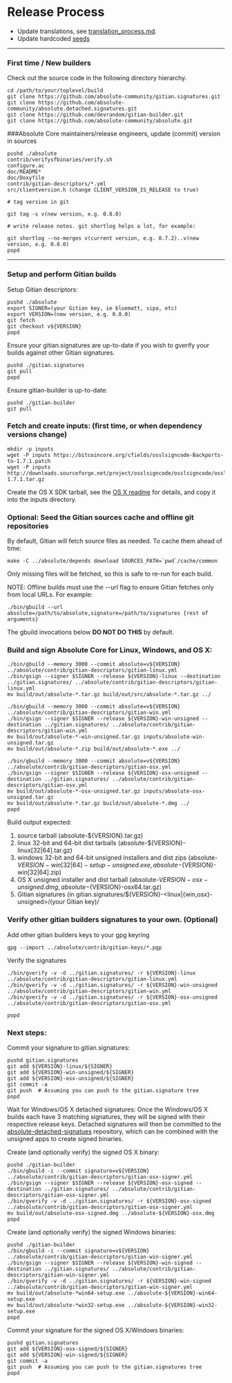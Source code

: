 Release Process
====================

* Update translations, see [translation_process.md](https://github.com/absolute-community/absolute/blob/master/doc/translation_process.md#synchronising-translations).
* Update hardcoded [seeds](/contrib/seeds)

* * *

### First time / New builders
Check out the source code in the following directory hierarchy.

	cd /path/to/your/toplevel/build
	git clone https://github.com/absolute-community/gitian.signatures.git
	git clone https://github.com/absolute-community/absolute.detached.signatures.git
	git clone https://github.com/devrandom/gitian-builder.git
	git clone https://github.com/absolute-community/absolute.git

###Absolute Core maintainers/release engineers, update (commit) version in sources

	pushd ./absolute
	contrib/verifysfbinaries/verify.sh
	configure.ac
	doc/README*
	doc/Doxyfile
	contrib/gitian-descriptors/*.yml
	src/clientversion.h (change CLIENT_VERSION_IS_RELEASE to true)

	# tag version in git

	git tag -s v(new version, e.g. 0.8.0)

	# write release notes. git shortlog helps a lot, for example:

	git shortlog --no-merges v(current version, e.g. 0.7.2)..v(new version, e.g. 0.8.0)
	popd

* * *

### Setup and perform Gitian builds

 Setup Gitian descriptors:

	pushd ./absolute
	export SIGNER=(your Gitian key, ie bluematt, sipa, etc)
	export VERSION=(new version, e.g. 0.8.0)
	git fetch
	git checkout v${VERSION}
	popd

  Ensure your gitian.signatures are up-to-date if you wish to gverify your builds against other Gitian signatures.

	pushd ./gitian.signatures
	git pull
	popd

  Ensure gitian-builder is up-to-date:

	pushd ./gitian-builder
	git pull

### Fetch and create inputs: (first time, or when dependency versions change)

	mkdir -p inputs
	wget -P inputs https://bitcoincore.org/cfields/osslsigncode-Backports-to-1.7.1.patch
	wget -P inputs http://downloads.sourceforge.net/project/osslsigncode/osslsigncode/osslsigncode-1.7.1.tar.gz

  Create the OS X SDK tarball, see the [OS X readme](README_osx.md) for details, and copy it into the inputs directory.

### Optional: Seed the Gitian sources cache and offline git repositories

By default, Gitian will fetch source files as needed. To cache them ahead of time:

	make -C ../absolute/depends download SOURCES_PATH=`pwd`/cache/common

Only missing files will be fetched, so this is safe to re-run for each build.

NOTE: Offline builds must use the --url flag to ensure Gitian fetches only from local URLs. For example:
```
./bin/gbuild --url absolute=/path/to/absolute,signature=/path/to/signatures {rest of arguments}
```
The gbuild invocations below <b>DO NOT DO THIS</b> by default.

### Build and sign Absolute Core for Linux, Windows, and OS X:

	./bin/gbuild --memory 3000 --commit absolute=v${VERSION} ../absolute/contrib/gitian-descriptors/gitian-linux.yml
	./bin/gsign --signer $SIGNER --release ${VERSION}-linux --destination ../gitian.signatures/ ../absolute/contrib/gitian-descriptors/gitian-linux.yml
	mv build/out/absolute-*.tar.gz build/out/src/absolute-*.tar.gz ../

	./bin/gbuild --memory 3000 --commit absolute=v${VERSION} ../absolute/contrib/gitian-descriptors/gitian-win.yml
	./bin/gsign --signer $SIGNER --release ${VERSION}-win-unsigned --destination ../gitian.signatures/ ../absolute/contrib/gitian-descriptors/gitian-win.yml
	mv build/out/absolute-*-win-unsigned.tar.gz inputs/absolute-win-unsigned.tar.gz
	mv build/out/absolute-*.zip build/out/absolute-*.exe ../

	./bin/gbuild --memory 3000 --commit absolute=v${VERSION} ../absolute/contrib/gitian-descriptors/gitian-osx.yml
	./bin/gsign --signer $SIGNER --release ${VERSION}-osx-unsigned --destination ../gitian.signatures/ ../absolute/contrib/gitian-descriptors/gitian-osx.yml
	mv build/out/absolute-*-osx-unsigned.tar.gz inputs/absolute-osx-unsigned.tar.gz
	mv build/out/absolute-*.tar.gz build/out/absolute-*.dmg ../
	popd

  Build output expected:

  1. source tarball (absolute-${VERSION}.tar.gz)
  2. linux 32-bit and 64-bit dist tarballs (absolute-${VERSION}-linux[32|64].tar.gz)
  3. windows 32-bit and 64-bit unsigned installers and dist zips (absolute-${VERSION}-win[32|64]-setup-unsigned.exe, absolute-${VERSION}-win[32|64].zip)
  4. OS X unsigned installer and dist tarball (absolute-${VERSION}-osx-unsigned.dmg, absolute-${VERSION}-osx64.tar.gz)
  5. Gitian signatures (in gitian.signatures/${VERSION}-<linux|{win,osx}-unsigned>/(your Gitian key)/

### Verify other gitian builders signatures to your own. (Optional)

  Add other gitian builders keys to your gpg keyring

	gpg --import ../absolute/contrib/gitian-keys/*.pgp

  Verify the signatures

	./bin/gverify -v -d ../gitian.signatures/ -r ${VERSION}-linux ../absolute/contrib/gitian-descriptors/gitian-linux.yml
	./bin/gverify -v -d ../gitian.signatures/ -r ${VERSION}-win-unsigned ../absolute/contrib/gitian-descriptors/gitian-win.yml
	./bin/gverify -v -d ../gitian.signatures/ -r ${VERSION}-osx-unsigned ../absolute/contrib/gitian-descriptors/gitian-osx.yml

	popd

### Next steps:

Commit your signature to gitian.signatures:

	pushd gitian.signatures
	git add ${VERSION}-linux/${SIGNER}
	git add ${VERSION}-win-unsigned/${SIGNER}
	git add ${VERSION}-osx-unsigned/${SIGNER}
	git commit -a
	git push  # Assuming you can push to the gitian.signature tree
	popd

  Wait for Windows/OS X detached signatures:
	Once the Windows/OS X builds each have 3 matching signatures, they will be signed with their respective release keys.
	Detached signatures will then be committed to the [absolute-detached-signatues](https://github.com/absolute-community/absolute-detached-signaturess) repository, which can be combined with the unsigned apps to create signed binaries.

  Create (and optionally verify) the signed OS X binary:

	pushd ./gitian-builder
	./bin/gbuild -i --commit signature=v${VERSION} ../absolute/contrib/gitian-descriptors/gitian-osx-signer.yml
	./bin/gsign --signer $SIGNER --release ${VERSION}-osx-signed --destination ../gitian.signatures/ ../absolute/contrib/gitian-descriptors/gitian-osx-signer.yml
	./bin/gverify -v -d ../gitian.signatures/ -r ${VERSION}-osx-signed ../absolute/contrib/gitian-descriptors/gitian-osx-signer.yml
	mv build/out/absolute-osx-signed.dmg ../absolute-${VERSION}-osx.dmg
	popd

  Create (and optionally verify) the signed Windows binaries:

	pushd ./gitian-builder
	./bin/gbuild -i --commit signature=v${VERSION} ../absolute/contrib/gitian-descriptors/gitian-win-signer.yml
	./bin/gsign --signer $SIGNER --release ${VERSION}-win-signed --destination ../gitian.signatures/ ../absolute/contrib/gitian-descriptors/gitian-win-signer.yml
	./bin/gverify -v -d ../gitian.signatures/ -r ${VERSION}-win-signed ../absolute/contrib/gitian-descriptors/gitian-win-signer.yml
	mv build/out/absolute-*win64-setup.exe ../absolute-${VERSION}-win64-setup.exe
	mv build/out/absolute-*win32-setup.exe ../absolute-${VERSION}-win32-setup.exe
	popd

Commit your signature for the signed OS X/Windows binaries:

	pushd gitian.signatures
	git add ${VERSION}-osx-signed/${SIGNER}
	git add ${VERSION}-win-signed/${SIGNER}
	git commit -a
	git push  # Assuming you can push to the gitian.signatures tree
	popd
